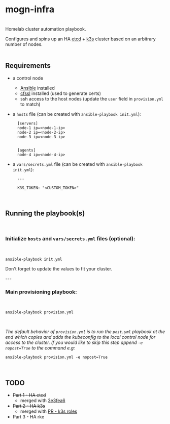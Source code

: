 # mogn-infra
<br>
Homelab cluster automation playbook.

Configures and spins up an HA [etcd](https://etcd.io/) + [k3s](https://k3s.io/) cluster based on an arbitrary number of nodes.
<br>
<br>

## Requirements

- a control node
    - [Ansible](https://docs.ansible.com/ansible/latest/installation_guide/intro_installation.html) installed
    - [cfssl](https://github.com/cloudflare/cfssl) installed (used to generate certs)
    - ssh access to the host nodes (update the `user` field in `provision.yml` to match)
- a `hosts` file (can be created with `ansible-playbook init.yml`):
    
        [servers]
        node-1 ip=<node-1-ip>
        node-2 ip=<node-2-ip>
        node-3 ip=<node-3-ip>
        

        [agents]
        node-4 ip=<node-4-ip>
- a `vars/secrets.yml` file (can be created with `ansible-playbook init.yml`):

        ---

        K3S_TOKEN: "<CUSTOM_TOKEN>"
<br>

## Running the playbook(s)
<br>

### Initialize `hosts` and `vars/secrets.yml` files (optional): 

<br>
  
    ansible-playbook init.yml

Don't forget to update the values to fit your cluster.

_---_

### Main provisioning playbook:

<br>

    ansible-playbook provision.yml

<br>

*The default behavior of `provision.yml` is to run the `post.yml` playbook at the end which copies and adds the kubeconfig to the local control node for access to the cluster. If you would like to skip this step append `-e nopost=True` to the command e.g:*

    ansible-playbook provision.yml -e nopost=True
<br>

## TODO

- ~~Part 1 - HA etcd~~
    - merged with [3e3fea6](https://github.com/semoog/mogn-infra/commit/3e3fea6ae2b58a9b43c9fb29cf19efe2f1a7177e)
- ~~Part 2 - HA k3s~~
    - merged with [PR - k3s roles](https://github.com/semoog/mogn-infra/pull/1)
- Part 3 - HA rke
